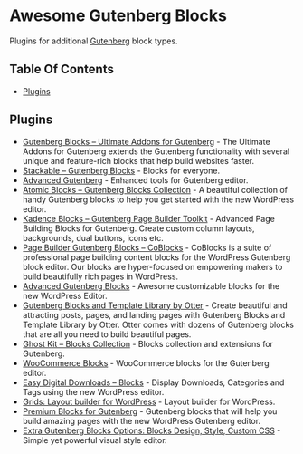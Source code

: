# Awesome Gutenberg Blocks
Plugins for additional [Gutenberg](https://wordpress.org/gutenberg/) block types.

## Table Of Contents
* [Plugins](#plugins)

## Plugins
* [Gutenberg Blocks – Ultimate Addons for Gutenberg](https://wordpress.org/plugins/ultimate-addons-for-gutenberg/) - The Ultimate Addons for Gutenberg extends the Gutenberg functionality with several unique and feature-rich blocks that help build websites faster.
* [Stackable – Gutenberg Blocks](https://wordpress.org/plugins/stackable-ultimate-gutenberg-blocks/) - Blocks for everyone.
* [Advanced Gutenberg](https://wordpress.org/plugins/advanced-gutenberg/) - Enhanced tools for Gutenberg editor.
* [Atomic Blocks – Gutenberg Blocks Collection](https://wordpress.org/plugins/atomic-blocks/) - A beautiful collection of handy Gutenberg blocks to help you get started with the new WordPress editor.
* [Kadence Blocks – Gutenberg Page Builder Toolkit](https://wordpress.org/plugins/kadence-blocks/) - Advanced Page Building Blocks for Gutenberg. Create custom column layouts, backgrounds, dual buttons, icons etc.
* [Page Builder Gutenberg Blocks – CoBlocks](https://wordpress.org/plugins/coblocks/) - CoBlocks is a suite of professional page building content blocks for the WordPress Gutenberg block editor. Our blocks are hyper-focused on empowering makers to build beautifully rich pages in WordPress.
* [Advanced Gutenberg Blocks](https://wordpress.org/plugins/advanced-gutenberg-blocks/) - Awesome customizable blocks for the new WordPress Editor.
* [Gutenberg Blocks and Template Library by Otter](https://wordpress.org/plugins/otter-blocks/) - Create beautiful and attracting posts, pages, and landing pages with Gutenberg Blocks and Template Library by Otter. Otter comes with dozens of Gutenberg blocks that are all you need to build beautiful pages.
* [Ghost Kit – Blocks Collection](https://wordpress.org/plugins/ghostkit/) - Blocks collection and extensions for Gutenberg.
* [WooCommerce Blocks](https://wordpress.org/plugins/woo-gutenberg-products-block/) - WooCommerce blocks for the Gutenberg editor.
* [Easy Digital Downloads – Blocks](https://wordpress.org/plugins/edd-blocks) - Display Downloads, Categories and Tags using the new WordPress editor.
* [Grids: Layout builder for WordPress](https://wordpress.org/plugins/grids/) - Layout builder for WordPress.
* [Premium Blocks for Gutenberg](https://wordpress.org/plugins/premium-blocks-for-gutenberg/) - Gutenberg blocks that will help you build amazing pages with the new WordPress Gutenberg editor.
* [Extra Gutenberg Blocks Options: Blocks Design, Style, Custom CSS](https://wordpress.org/plugins/stylist/) - Simple yet powerful visual style editor.
